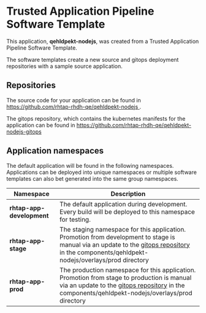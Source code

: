 # Trusted Application Pipeline Software Template

This application, **qehldpekt-nodejs**, was created from a Trusted Application Pipeline Software Template.

The software templates create a new source and gitops deployment repositories with a sample source application. 

## Repositories

The source code for your application can be found in [https://github.com/rhtap-rhdh-qe/qehldpekt-nodejs ](https://github.com/rhtap-rhdh-qe/qehldpekt-nodejs ).
 
The gitops repository, which contains the kubernetes manifests for the application can be found in 
[https://github.com/rhtap-rhdh-qe/qehldpekt-nodejs-gitops ](https://github.com/rhtap-rhdh-qe/qehldpekt-nodejs-gitops ) 

## Application namespaces 

The default application will be found in the following namespaces. Applications can be deployed into unique namespaces or multiple software templates can also bet generated into the same group namespaces.  

|  Namespace   |  Description   |  
| -------- | -------- |   
| **rhtap-app-development** | The default application during development. Every build will be deployed to this namespace for testing. | 
| **rhtap-app-stage** | The staging namespace for this application. Promotion from development to stage is manual via an update to the [gitops repository](https://github.com/rhtap-rhdh-qe/qehldpekt-nodejs-gitops ) in the components/qehldpekt-nodejs/overlays/prod directory |  
| **rhtap-app-prod** | The production namespace for this application. Promotion from stage to production is manual via an update to the [gitops repository](https://github.com/rhtap-rhdh-qe/qehldpekt-nodejs-gitops ) in the components/qehldpekt-nodejs/overlays/prod directory | 